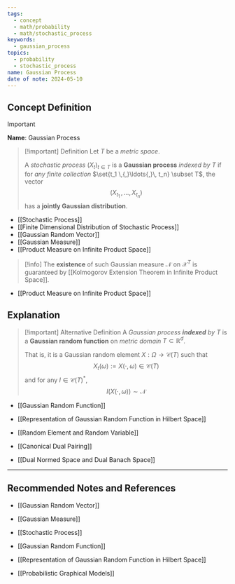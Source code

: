 ```yaml
---
tags:
  - concept
  - math/probability
  - math/stochastic_process
keywords:
  - gaussian_process
topics:
  - probability
  - stochastic_process
name: Gaussian Process
date of note: 2024-05-10
---
```


## Concept Definition

>[!important]
>**Name**: Gaussian Process

>[!important] Definition
>Let $T$ be a *metric space*. 
>
>A *stochastic process* $(X_t)_{t \in T}$ is a **Gaussian process** *indexed by* $T$ if for *any finite collection* $\set{t_1 \,{,}\ldots{,}\, t_n} \subset T$, the vector $$(X_{t_1} \,{,}\ldots{,}\, X_{t_n})$$ has a **jointly Gaussian distribution**.


- [[Stochastic Process]]
- [[Finite Dimensional Distribution of Stochastic Process]]
- [[Gaussian Random Vector]]
- [[Gaussian Measure]]
- [[Product Measure on Infinite Product Space]]


>[!info]
>The **existence** of such Gaussian measure $\mathcal{N}$ on $\mathcal{X}^T$ is guaranteed by [[Kolmogorov Extension Theorem in Infinite Product Space]]. 

- [[Product Measure on Infinite Product Space]]



## Explanation

>[!important] Alternative Definition
>A *Gaussian process __indexed__ by $T$* is a **Gaussian random function** on *metric domain* $T \subset \mathbb{R}^d$.
>
>That is, it is a Gaussian random element $X: \Omega \to \mathcal{C}(T)$ such that
>$$
>X_{t}(\omega) := X(\cdot, \omega) \in \mathcal{C}(T)
>$$
>and for any $I \in \mathcal{C}(T)^{*}$,
>$$
>I(X(\cdot, \omega)) \sim \mathcal{N}
>$$

- [[Gaussian Random Function]]
- [[Representation of Gaussian Random Function in Hilbert Space]]

- [[Random Element and Random Variable]]
- [[Canonical Dual Pairing]]
- [[Dual Normed Space and Dual Banach Space]]





-----------
##  Recommended Notes and References

- [[Gaussian Random Vector]]
- [[Gaussian Measure]]
- [[Stochastic Process]]

- [[Gaussian Random Function]]
- [[Representation of Gaussian Random Function in Hilbert Space]]



- [[Probabilistic Graphical Models]]